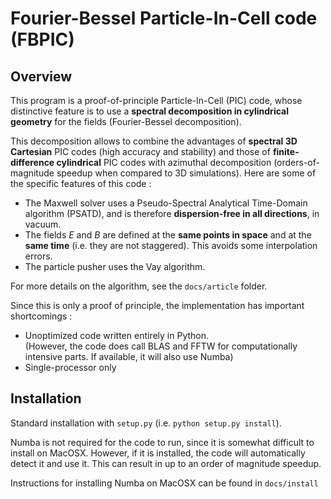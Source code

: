 Fourier-Bessel Particle-In-Cell code (FBPIC)
=============================

Overview
--------

This program is a proof-of-principle Particle-In-Cell (PIC) code,
whose distinctive feature is to use a **spectral decomposition in
cylindrical geometry** for the fields (Fourier-Bessel
decomposition). 

This decomposition allows to combine the advantages of
**spectral 3D Cartesian** PIC codes (high accuracy and stability) and
those of **finite-difference cylindrical** PIC codes with azimuthal
decomposition (orders-of-magnitude speedup when compared to 3D simulations).
Here are some of the specific features of this code :  

* The Maxwell solver uses a Pseudo-Spectral Analytical Time-Domain
  algorithm (PSATD), and is therefore **dispersion-free in all
  directions**, in vacuum.
* The fields *E* and *B* are defined at the **same points in space** and at
  the **same time** (i.e. they are not staggered). This avoids some
  interpolation errors.
* The particle pusher uses the Vay algorithm.  

For more details on the algorithm, see the `docs/article` folder.

Since this is only a proof of principle, the implementation has
important shortcomings :

* Unoptimized code written entirely in Python.   
(However, the code does
  call BLAS and FFTW for computationally intensive parts. If
  available, it will also use Numba)
* Single-processor only

Installation
---------

Standard installation with `setup.py` (i.e. `python setup.py install`).

Numba is not required for the code to run, since it is somewhat
difficult to install on MacOSX. However, if it is installed, the code
will automatically detect it and use it. This can result in up to an order
of magnitude speedup.

Instructions for installing Numba on MacOSX can be found in `docs/install`
